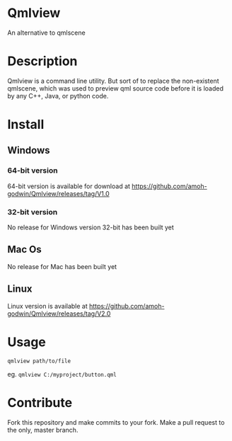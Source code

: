 # Qmlview
An alternative to qmlscene

# Description
Qmlview is a command line utility. But sort of to replace the non-existent
qmlscene, which was used to preview qml source code before it is loaded
by any C++, Java, or python code.

# Install

## Windows

### 64-bit version
64-bit version is available for download at https://github.com/amoh-godwin/Qmlview/releases/tag/V1.0

### 32-bit version
No release for Windows version 32-bit has been built yet

## Mac Os
No release for Mac has been built yet

## Linux
Linux version is available at https://github.com/amoh-godwin/Qmlview/releases/tag/V2.0

# Usage
```qmlview path/to/file```

eg.
```qmlview C:/myproject/button.qml```

# Contribute
Fork this repository and make commits to your fork.
Make a pull request to the only, master branch.
